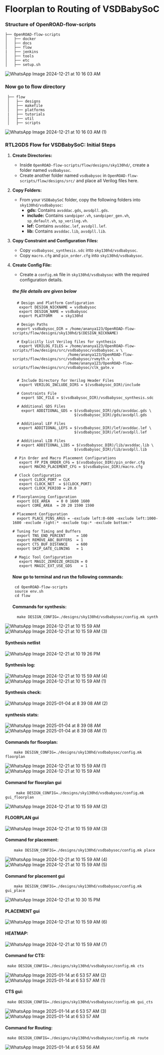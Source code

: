 # Floorplan to Routing of VSDBabySoC
### Structure of OpenROAD-flow-scripts 
    ├── OpenROAD-flow-scripts             
    │   ├── docker           
    │   ├── docs               
    │   ├── flow               
    |   ├── jenkins          
    │   ├── tools           
    │   ├── etc              
    │   ├── setup.sh    
    
![WhatsApp Image 2024-12-21 at 10 16 03 AM](https://github.com/user-attachments/assets/c260f6c1-5f97-4f07-919e-ca32e007d032)


 ### Now go to flow directory
     ├── flow           
     │   ├── designs         
     │   ├── makefile       
     │   ├── platforms         
     |   ├── tutorials        
     │   ├── util            
     │   ├── scripts    
     
![WhatsApp Image 2024-12-21 at 10 16 03 AM (1)](https://github.com/user-attachments/assets/f8c28755-2d84-4a1e-9e5c-f5679dd2485d)

  ###  RTL2GDS Flow for VSDBabySoC: Initial Steps 

1. **Create Directories:**
   - Inside `OpenROAD-flow-scripts/flow/designs/sky130hd/`, create a folder named `vsdbabysoc`.
   - Create another folder named `vsdbabysoc` in `OpenROAD-flow-scripts/flow/designs/src/` and place all Verilog files here.

2. **Copy Folders:**
   - From your `VSDBabySoC` folder, copy the following folders into `sky130hd/vsdbabysoc`:
     - **gds:** Contains `avsddac.gds`, `avsdpll.gds`.
     - **include:** Contains `sandpiper.vh`, `sandpiper_gen.vh`, `sp_default.vh`, `sp_verilog.vh`.
     - **lef:** Contains `avsddac.lef`, `avsdpll.lef`.
     - **lib:** Contains `avsddac.lib`, `avsdpll.lib`.

3. **Copy Constraint and Configuration Files:**
   - Copy `vsdbabysoc_synthesis.sdc` into `sky130hd/vsdbabysoc`.
   - Copy `macro.cfg` and `pin_order.cfg` into `sky130hd/vsdbabysoc`.

4. **Create Config File:**
   - Create a `config.mk` file in `sky130hd/vsdbabysoc` with the required configuration details. 
   ##### the file details are given below
   
         # Design and Platform Configuration
          export DESIGN_NICKNAME = vsdbabysoc
          export DESIGN_NAME = vsdbabysoc
          export PLATFORM    = sky130hd

         # Design Paths
         export vsdbabysoc_DIR = /home/ananya123/OpenROAD-flow-scripts/flow/designs/sky130hd/$(DESIGN_NICKNAME)

         # Explicitly list Verilog files for synthesis
          export VERILOG_FILES = /home/ananya123/OpenROAD-flow-scripts/flow/designs/src/vsdbabysoc/vsdbabysoc.v \
                                /home/ananya123/OpenROAD-flow-scripts/flow/designs/src/vsdbabysoc/rvmyth.v \
                                /home/ananya123/OpenROAD-flow-scripts/flow/designs/src/vsdbabysoc/clk_gate.v


         # Include Directory for Verilog Header Files
          export VERILOG_INCLUDE_DIRS = $(vsdbabysoc_DIR)/include

         # Constraints File
           export SDC_FILE = $(vsdbabysoc_DIR)/vsdbabysoc_synthesis.sdc

         # Additional GDS Files
           export ADDITIONAL_GDS = $(vsdbabysoc_DIR)/gds/avsddac.gds \
                                   $(vsdbabysoc_DIR)/gds/avsdpll.gds

         # Additional LEF Files
          export ADDITIONAL_LEFS = $(vsdbabysoc_DIR)/lef/avsddac.lef \
                                   $(vsdbabysoc_DIR)/lef/avsdpll.lef

         # Additional LIB Files
         # export ADDITIONAL_LIBS = $(vsdbabysoc_DIR)/lib/avsddac.lib \
                                   $(vsdbabysoc_DIR)/lib/avsdpll.lib

        # Pin Order and Macro Placement Configurations
          export FP_PIN_ORDER_CFG = $(vsdbabysoc_DIR)/pin_order.cfg
          export MACRO_PLACEMENT_CFG = $(vsdbabysoc_DIR)/macro.cfg

        # Clock Configuration
          export CLOCK_PORT = CLK
          export CLOCK_NET  = $(CLOCK_PORT)
          export CLOCK_PERIOD = 20.0

       # Floorplanning Configuration
         export DIE_AREA   = 0 0 1600 1600
         export CORE_AREA  = 20 20 1590 1590

       # Placement Configuration
         export PLACE_PINS_ARGS = -exclude left:0-600 -exclude left:1000-1600 -exclude right:* -exclude top:* -exclude bottom:*

       # Tuning for Timing and Buffers
         export TNS_END_PERCENT     = 100
         export REMOVE_ABC_BUFFERS  = 1
         export CTS_BUF_DISTANCE    = 600
         export SKIP_GATE_CLONING   = 1

        # Magic Tool Configuration
          export MAGIC_ZEROIZE_ORIGIN = 0
          export MAGIC_EXT_USE_GDS    = 1
   #### Now go to terminal and run the following commands:
        cd OpenROAD-flow-scripts
        source env.sh
        cd flow
   #### Commands for synthesis:
         make DESIGN_CONFIG=./designs/sky130hd/vsdbabysoc/config.mk synth
   
 ![WhatsApp Image 2024-12-21 at 10 15 59 AM](https://github.com/user-attachments/assets/ac0c1ca4-43ba-4c0f-b274-a9e2990174ad)
 ![WhatsApp Image 2024-12-21 at 10 15 59 AM (3)](https://github.com/user-attachments/assets/6a965abf-99fa-41d2-9df4-271f6682a3c7)

   #### Synthesis netlist
![WhatsApp Image 2024-12-21 at 10 19 26 PM](https://github.com/user-attachments/assets/9858668a-4b9e-469e-a44d-3e6a0ad90d94)

   #### Synthesis log:
![WhatsApp Image 2024-12-21 at 10 15 59 AM (4)](https://github.com/user-attachments/assets/dace679d-b01d-4b8c-a82d-182ef230f5cc)
![WhatsApp Image 2024-12-21 at 10 15 59 AM (1)](https://github.com/user-attachments/assets/8bd1e399-d26f-4140-9d50-426fdfb6d894)

   #### Synthesis check:
![WhatsApp Image 2025-01-04 at 8 39 08 AM (2)](https://github.com/user-attachments/assets/ceb54816-6f0d-468d-96ac-1c2c759eae8a)
   #### synthesis stats:
![WhatsApp Image 2025-01-04 at 8 39 08 AM](https://github.com/user-attachments/assets/b85c170a-1d25-43d8-ab72-4b8e9052ed43)
![WhatsApp Image 2025-01-04 at 8 39 08 AM (1)](https://github.com/user-attachments/assets/f8351887-95ed-4ae1-b418-a21d3b270495)

   #### Commands for floorplan:
        make DESIGN_CONFIG=./designs/sky130hd/vsdbabysoc/config.mk floorplan
![WhatsApp Image 2024-12-21 at 10 15 59 AM (1)](https://github.com/user-attachments/assets/0ab187cd-67a8-4f19-bbe2-329bb2a5aa6d)
![WhatsApp Image 2024-12-21 at 10 15 59 AM](https://github.com/user-attachments/assets/8ede60ce-24d8-4f5a-9a5d-37dd3d0b87c2)

  
   #### Command for floorplan gui
         make DESIGN_CONFIG=./designs/sky130hd/vsdbabysoc/config.mk gui_floorplan
![WhatsApp Image 2024-12-21 at 10 15 59 AM (2)](https://github.com/user-attachments/assets/9530b0f0-c35c-40f3-af54-a69811f767ea)

   #### FLOORPLAN gui
 ![WhatsApp Image 2024-12-21 at 10 15 59 AM (3)](https://github.com/user-attachments/assets/723feac5-cb40-4ec5-b40c-6e92183c44b0)

   #### Command for placement:
        make DESIGN_CONFIG=./designs/sky130hd/vsdbabysoc/config.mk place
![WhatsApp Image 2024-12-21 at 10 15 59 AM (4)](https://github.com/user-attachments/assets/d1b3f6da-52c4-4cef-bba6-8536f568a38e)
![WhatsApp Image 2024-12-21 at 10 15 59 AM (5)](https://github.com/user-attachments/assets/54c33f4a-271f-4892-9097-b6d9f8a1eef7)

   #### Command for placement gui
        make DESIGN_CONFIG=./designs/sky130hd/vsdbabysoc/config.mk gui_place
        
![WhatsApp Image 2024-12-21 at 10 30 15 PM](https://github.com/user-attachments/assets/01055240-51c0-4f4b-986a-c2a6e16ca69e)

   #### PLACEMENT gui
       
![WhatsApp Image 2024-12-21 at 10 15 59 AM (6)](https://github.com/user-attachments/assets/24f53c56-032e-456a-8aa2-88a719782cb3)

   #### HEATMAP:
![WhatsApp Image 2024-12-21 at 10 15 59 AM (7)](https://github.com/user-attachments/assets/a70c100d-f324-4c92-bb07-7567201a36e7)

#### Command for CTS:
     make DESIGN_CONFIG=./designs/sky130hd/vsdbabysoc/config.mk cts
![WhatsApp Image 2025-01-14 at 6 53 57 AM (2)](https://github.com/user-attachments/assets/aa347298-dc8f-4361-9819-c6f219d792a5)
![WhatsApp Image 2025-01-14 at 6 53 57 AM (1)](https://github.com/user-attachments/assets/7fcab10c-8036-4b57-b77c-1b903fb937ae)

#### CTS gui:
     make DESIGN_CONFIG=./designs/sky130hd/vsdbabysoc/config.mk gui_cts
![WhatsApp Image 2025-01-14 at 6 53 57 AM (3)](https://github.com/user-attachments/assets/3732ed47-bb6e-408a-ab0f-4738ce5bf2cf)
![WhatsApp Image 2025-01-14 at 6 53 57 AM](https://github.com/user-attachments/assets/0c19d302-3623-4e18-beaa-844aecdb159a)

#### Command for Routing:
     make DESIGN_CONFIG=./designs/sky130hd/vsdbabysoc/config.mk route
![WhatsApp Image 2025-01-14 at 6 53 56 AM](https://github.com/user-attachments/assets/2f2b8d93-cd5b-46eb-98be-e0dedfceed11)
